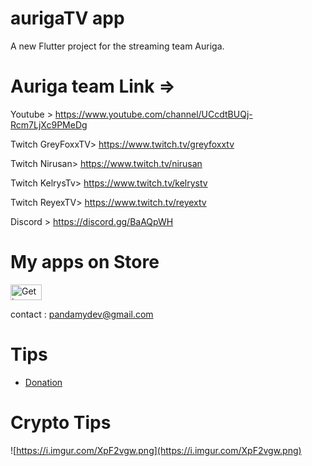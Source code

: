 # aurigaTV app

A new Flutter project for the streaming team Auriga.

# Auriga team Link => 

Youtube > https://www.youtube.com/channel/UCcdtBUQj-Rcm7LjXc9PMeDg

Twitch GreyFoxxTV> https://www.twitch.tv/greyfoxxtv

Twitch Nirusan> https://www.twitch.tv/nirusan

Twitch KelrysTv> https://www.twitch.tv/kelrystv

Twitch ReyexTV> https://www.twitch.tv/reyextv


Discord > https://discord.gg/BaAQpWH


# My apps on Store

<a href="[https://play.google.com/store/apps/developer?id=Pandamy](https://play.google.com/store/apps/developer?id=Pandamy)" target="_blank"><img src="[https://i.imgur.com/YetVBL1.png](https://i.imgur.com/YetVBL1.png)" alt="Get in on PlayStore" style="height: 25px; width: 50px;" ></a>

contact : [pandamydev@gmail.com](mailto:pandamydev@gmail.com)

# Tips

- [Donation](https://ko-fi.com/maxvyr)

# Crypto Tips

![https://i.imgur.com/XpF2vgw.png](https://i.imgur.com/XpF2vgw.png)
